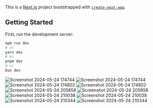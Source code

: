 This is a [Next.js](https://nextjs.org/) project bootstrapped with [`create-next-app`](https://github.com/vercel/next.js/tree/canary/packages/create-next-app).

## Getting Started

First, run the development server:

```bash
npm run dev
# or
yarn dev
# or
pnpm dev
# or
bun dev
```
![Screenshot 2024-05-24 174744](https://github.com/TalhaBruh/Mood-Therapy-ChatBot-NextJS-using-GPT3.5/assets/79919912/64648132-3429-407f-9670-c530289f33e4)
![Screenshot 2024-05-24 174744](https://github.com/TalhaBruh/Mood-Therapy-ChatBot-NextJS-using-GPT3.5/assets/79919912/64648132-3429-407f-9670-c530289f33e4)
![Screenshot 2024-05-24 174802](https://github.com/TalhaBruh/Mood-Therapy-ChatBot-NextJS-using-GPT3.5/assets/79919912/502f5646-ffdf-400b-bee1-562fae0d4fd2)
![Screenshot 2024-05-24 174802](https://github.com/TalhaBruh/Mood-Therapy-ChatBot-NextJS-using-GPT3.5/assets/79919912/502f5646-ffdf-400b-bee1-562fae0d4fd2)
![Screenshot 2024-05-24 205858](https://github.com/TalhaBruh/Mood-Therapy-ChatBot-NextJS-using-GPT3.5/assets/79919912/503c0f82-277b-4273-bcf3-30c756441aa5)
![Screenshot 2024-05-24 205858](https://github.com/TalhaBruh/Mood-Therapy-ChatBot-NextJS-using-GPT3.5/assets/79919912/503c0f82-277b-4273-bcf3-30c756441aa5)
![Screenshot 2024-05-24 210038](https://github.com/TalhaBruh/Mood-Therapy-ChatBot-NextJS-using-GPT3.5/assets/79919912/69b0a647-c602-4f98-9749-9a747085fcbd)
![Screenshot 2024-05-24 210038](https://github.com/TalhaBruh/Mood-Therapy-ChatBot-NextJS-using-GPT3.5/assets/79919912/69b0a647-c602-4f98-9749-9a747085fcbd)
![Screenshot 2024-05-24 210344](https://github.com/TalhaBruh/Mood-Therapy-ChatBot-NextJS-using-GPT3.5/assets/79919912/3a120341-83eb-44c9-807e-3b78d6b76fc7)
![Screenshot 2024-05-24 210344](https://github.com/TalhaBruh/Mood-Therapy-ChatBot-NextJS-using-GPT3.5/assets/79919912/3a120341-83eb-44c9-807e-3b78d6b76fc7)



